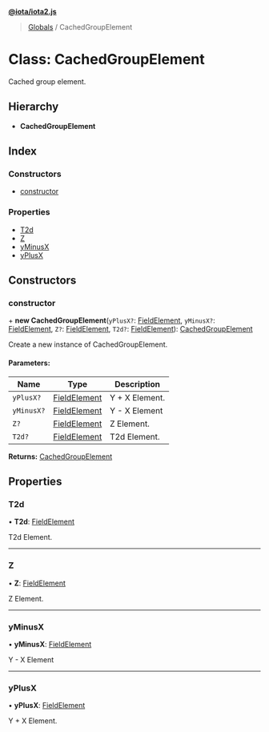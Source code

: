 **[@iota/iota2.js](../README.md)**

> [Globals](../README.md) / CachedGroupElement

# Class: CachedGroupElement

Cached group element.

## Hierarchy

* **CachedGroupElement**

## Index

### Constructors

* [constructor](cachedgroupelement.md#constructor)

### Properties

* [T2d](cachedgroupelement.md#t2d)
* [Z](cachedgroupelement.md#z)
* [yMinusX](cachedgroupelement.md#yminusx)
* [yPlusX](cachedgroupelement.md#yplusx)

## Constructors

### constructor

\+ **new CachedGroupElement**(`yPlusX?`: [FieldElement](fieldelement.md), `yMinusX?`: [FieldElement](fieldelement.md), `Z?`: [FieldElement](fieldelement.md), `T2d?`: [FieldElement](fieldelement.md)): [CachedGroupElement](cachedgroupelement.md)

Create a new instance of CachedGroupElement.

#### Parameters:

Name | Type | Description |
------ | ------ | ------ |
`yPlusX?` | [FieldElement](fieldelement.md) | Y + X Element. |
`yMinusX?` | [FieldElement](fieldelement.md) | Y - X Element |
`Z?` | [FieldElement](fieldelement.md) | Z Element. |
`T2d?` | [FieldElement](fieldelement.md) | T2d Element.  |

**Returns:** [CachedGroupElement](cachedgroupelement.md)

## Properties

### T2d

•  **T2d**: [FieldElement](fieldelement.md)

T2d Element.

___

### Z

•  **Z**: [FieldElement](fieldelement.md)

Z Element.

___

### yMinusX

•  **yMinusX**: [FieldElement](fieldelement.md)

Y - X Element

___

### yPlusX

•  **yPlusX**: [FieldElement](fieldelement.md)

Y + X Element.
